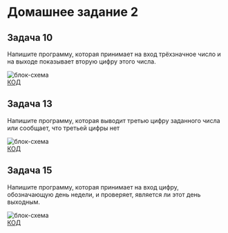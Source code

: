 # Домашнее задание 2
## Задача 10
 Напишите программу, которая принимает на вход трёхзначное число и на выходе показывает вторую цифру этого числа.
 
![блок-схема](Diagram_S2_Ex10.png)     
[КОД](Program_Ex10.cs)

## Задача 13
Напишите программу, которая выводит третью цифру заданного числа или сообщает, что третьей цифры нет

![блок-схема](Diagram_S2_Ex13.png)     
[КОД](Program_Ex13.cs)

## Задача 15
Напишите программу, которая принимает на вход цифру, обозначающую день недели, и проверяет, является ли этот день выходным.

![блок-схема](Diagram_S2_Ex15.png)     
[КОД](Program_Ex15.cs)